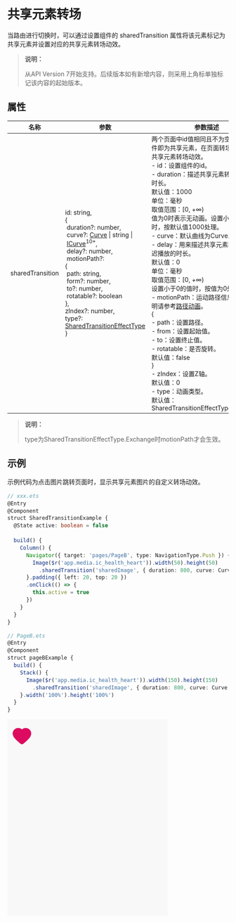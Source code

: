 # 共享元素转场

当路由进行切换时，可以通过设置组件的 sharedTransition 属性将该元素标记为共享元素并设置对应的共享元素转场动效。

> **说明：**
>
> 从API Version 7开始支持。后续版本如有新增内容，则采用上角标单独标记该内容的起始版本。


## 属性


| 名称             | 参数                                                         | 参数描述                                                     |
| ---------------- | ------------------------------------------------------------ | ------------------------------------------------------------ |
| sharedTransition | id:&nbsp;string,<br/>{<br/>&nbsp;duration?: number,<br/>&nbsp;curve?: [Curve](ts-appendix-enums.md#curve)&nbsp;\|&nbsp;string&nbsp;\|&nbsp;[ICurve](../apis/js-apis-curve.md#icurve)<sup>10+</sup>,<br/>&nbsp;delay?: number,<br/>&nbsp;motionPath?: <br/>{<br/>&nbsp;path: string,<br/>&nbsp;form?: number,<br/>&nbsp;to?: number,<br/>&nbsp;rotatable?: boolean<br/>},<br/>zIndex?: number,<br/>type?: [SharedTransitionEffectType](ts-appendix-enums.md#sharedtransitioneffecttype)<br/>} | 两个页面中id值相同且不为空字符串的组件即为共享元素，在页面转场时可显示共享元素转场动效。<br/>-&nbsp;id：设置组件的id。<br/>-&nbsp;duration：描述共享元素转场动效播放时长。<br/>默认值：1000<br/>单位：毫秒<br/>取值范围：[0, +∞)<br/>值为0时表示无动画。设置小于0的值时，按默认值1000处理。<br/>-&nbsp;curve：默认曲线为Curve.Linear。<br/>-&nbsp;delay：用来描述共享元素转场动效延迟播放的时长。<br/>默认值：0<br/>单位：毫秒<br/>取值范围：[0, +∞)<br/>设置小于0的值时，按值为0处理。<br/>-&nbsp;motionPath：运动路径信息，详细说明请参考[路径动画](ts-motion-path-animation.md)。<br/>{<br/>-&nbsp;path：设置路径。<br/>-&nbsp;from：设置起始值。<br/>-&nbsp;to：设置终止值。<br/>-&nbsp;rotatable：是否旋转。<br/>默认值：false<br/> }<br/>-&nbsp;zIndex：设置Z轴。<br/>默认值：0<br/>-&nbsp;type：动画类型。<br/>默认值：SharedTransitionEffectType.Exchange |

> **说明：**
>
> type为SharedTransitionEffectType.Exchange时motionPath才会生效。

## 示例

  示例代码为点击图片跳转页面时，显示共享元素图片的自定义转场动效。 

```ts
// xxx.ets
@Entry
@Component
struct SharedTransitionExample {
  @State active: boolean = false

  build() {
    Column() {
      Navigator({ target: 'pages/PageB', type: NavigationType.Push }) {
        Image($r('app.media.ic_health_heart')).width(50).height(50)
          .sharedTransition('sharedImage', { duration: 800, curve: Curve.Linear, delay: 100 })
      }.padding({ left: 20, top: 20 })
      .onClick(() => {
        this.active = true
      })
    }
  }
}
```

```ts
// PageB.ets
@Entry
@Component
struct pageBExample {
  build() {
    Stack() {
      Image($r('app.media.ic_health_heart')).width(150).height(150)
        .sharedTransition('sharedImage', { duration: 800, curve: Curve.Linear, delay: 100 })
    }.width('100%').height('100%')
  }
}
```

![shared](figures/shared.gif)